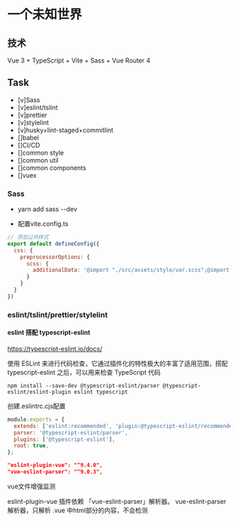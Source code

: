 # 一个未知世界

## 技术

Vue 3 + TypeScript + Vite + Sass + Vue Router 4

## Task

- [v]Sass
- [v]eslint/tslint
- [v]prettier
- [v]stylelint
- [v]husky+lint-staged+commitlint
- []babel
- []CI/CD
- []common style
- []common util
- []common components
- []vuex

### Sass

- yarn add sass --dev

- 配置vite.config.ts

```js
// 添加公共样式
export default defineConfig({
  css: {
    preprocessorOptions: {
      scss: {
        additionalData: '@import "./src/assets/style/var.scss";@import "./src/assets/style/common.scss";'
      }
    }
  }
})
```

### eslint/tslint/prettier/stylelint


#### eslint 搭配 typescript-eslint
https://typescript-eslint.io/docs/

使用 ESLint 来进行代码检查，它通过插件化的特性极大的丰富了适用范围，搭配 typescript-eslint 之后，可以用来检查 TypeScript 代码

```shell
npm install --save-dev @typescript-eslint/parser @typescript-eslint/eslint-plugin eslint typescript
```

创建.eslintrc.cjs配置

```cjs
module.exports = {
  extends: ['eslint:recommended', 'plugin:@typescript-eslint/recommended'],
  parser: '@typescript-eslint/parser',
  plugins: ['@typescript-eslint'],
  root: true,
};
```
```json
"eslint-plugin-vue": "^9.4.0",
"vue-eslint-parser": "^9.0.3",
```
vue文件增强监测

eslint-plugin-vue 插件依赖 「vue-eslint-parser」解析器。
vue-eslint-parser解析器，只解析 .vue 中html部分的内容，不会检测<script>中的JS内容

#### prettier

```json
"eslint-plugin-vue": "^9.4.0",
"vue-eslint-parser": "^9.0.3",
"prettier": "^2.7.1",
```
[eslint prettier冲突问题参考文章](https://zhuanlan.zhihu.com/p/80574300)

因为 Prettier 和 ESLint 一起使用的时候会有冲突，所以

- 首先我们需要使用 eslint-config-prettier 来关掉 (disable) 所有和 Prettier 冲突的 ESLint 的配置（这部分配置就是上面说的，格式问题的配置，所以关掉不会有问题），方法就是在 .eslintrc 里面将 prettier 设为最后一个 extends

- (可选，推荐) 然后再启用 eslint-plugin-prettier ，将 prettier 的 rules 以插件的形式加入到 ESLint 里面。这里插一句，为什么"可选" ？当你使用 Prettier + ESLint 的时候，其实格式问题两个都有参与，disable ESLint 之后，其实格式的问题已经全部由 prettier 接手了。那我们为什么还要这个 plugin？其实是因为我们期望报错的来源依旧是 ESLint ，使用这个，相当于把 Prettier 推荐的格式问题的配置以 ESLint rules 的方式写入，这样相当于可以统一代码问题的来源。


#### stylelint

```shell
yarn add stylelint stylelint-config-standard stylelint-scss --dev 
```

stylelint-config-standard 是stylelint的推荐配置，stylelint-order是用来在格式化css文件时对代码的属性进行排序。

```json
"postcss": "^8.4.16",
"postcss-html": "^1.5.0",
"postcss-scss": "^4.0.4",
"stylelint": "^14.11.0",
"stylelint-config-html": "^1.1.0",
"stylelint-config-standard": "^28.0.0",
"stylelint-config-standard-scss": "^5.0.0",
"stylelint-order": "^5.0.0",
"stylelint-scss": "^4.3.0",
```

配置参考.stylelintrc.cjs


### husky+lint-staged+commitlint

```shell
yarn add -D husky lint-staged
yarn add -D @commitlint/config-conventional @commitlint/cli
```

husky 管理git hooks

lint-staged 搭配husky配置自动代码检测

commitlint 提交msg检测